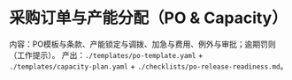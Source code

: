 # 采购订单与产能分配（PO & Capacity）

内容：PO模板与条款、产能锁定与调拨、加急与费用、例外与审批；逾期罚则（工作提示）。
产出：`./templates/po-template.yaml` + `./templates/capacity-plan.yaml` + `./checklists/po-release-readiness.md`。
